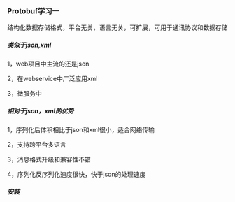 ### Protobuf学习一

结构化数据存储格式，平台无关，语言无关，可扩展，可用于通讯协议和数据存储

##### 类似于json,xml

1，web项目中主流的还是json

2，在webservice中广泛应用xml

3，微服务中

##### 相对于json，xml的优势

1，序列化后体积相比于json和xml很小，适合网络传输

2，支持跨平台多语言

3，消息格式升级和兼容性不错

4，序列化反序列化速度很快，快于json的处理速度

##### 安装

```bash

```



